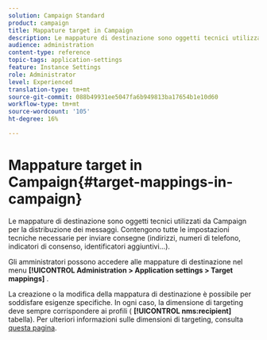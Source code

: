 ```yaml
---
solution: Campaign Standard
product: campaign
title: Mappature target in Campaign
description: Le mappature di destinazione sono oggetti tecnici utilizzati da Campaign per la distribuzione dei messaggi. Contengono tutte le impostazioni tecniche necessarie per inviare consegne.
audience: administration
content-type: reference
topic-tags: application-settings
feature: Instance Settings
role: Administrator
level: Experienced
translation-type: tm+mt
source-git-commit: 088b49931ee5047fa6b949813ba17654b1e10d60
workflow-type: tm+mt
source-wordcount: '105'
ht-degree: 16%

---
```



# Mappature target in Campaign{#target-mappings-in-campaign}

Le mappature di destinazione sono oggetti tecnici utilizzati da Campaign per la distribuzione dei messaggi. Contengono tutte le impostazioni tecniche necessarie per inviare consegne (indirizzi, numeri di telefono, indicatori di consenso, identificatori aggiuntivi...).

Gli amministratori possono accedere alle mappature di destinazione nel menu **[!UICONTROL Administration > Application settings > Target mappings]** .

La creazione o la modifica della mappatura di destinazione è possibile per soddisfare esigenze specifiche. In ogni caso, la dimensione di targeting deve sempre corrispondere ai profili ( **[!UICONTROL nms:recipient]** tabella). Per ulteriori informazioni sulle dimensioni di targeting, consulta [questa pagina](../../automating/using/query.md#targeting-dimensions-and-resources).

